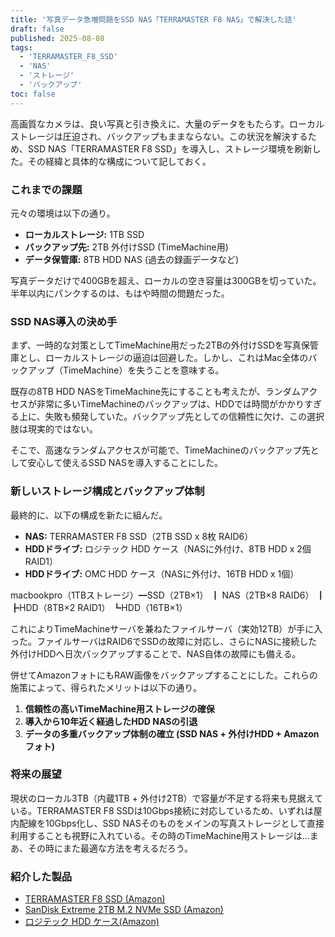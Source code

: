 ```yaml
---
title: '写真データ急増問題をSSD NAS「TERRAMASTER F8 NAS」で解決した話'
draft: false
published: 2025-08-08
tags:
  - 'TERRAMASTER_F8_SSD'
  - 'NAS'
  - 'ストレージ'
  - 'バックアップ'
toc: false
---
```


高画質なカメラは、良い写真と引き換えに、大量のデータをもたらす。ローカルストレージは圧迫され、バックアップもままならない。この状況を解決するため、SSD NAS「TERRAMASTER F8 SSD」を導入し、ストレージ環境を刷新した。その経緯と具体的な構成について記しておく。

### これまでの課題

元々の環境は以下の通り。

-   **ローカルストレージ:** 1TB SSD
-   **バックアップ先:** 2TB 外付けSSD (TimeMachine用)
-   **データ保管庫:** 8TB HDD NAS (過去の録画データなど)

写真データだけで400GBを超え、ローカルの空き容量は300GBを切っていた。半年以内にパンクするのは、もはや時間の問題だった。

### SSD NAS導入の決め手

まず、一時的な対策としてTimeMachine用だった2TBの外付けSSDを写真保管庫とし、ローカルストレージの逼迫は回避した。しかし、これはMac全体のバックアップ（TimeMachine）を失うことを意味する。

既存の8TB HDD NASをTimeMachine先にすることも考えたが、ランダムアクセスが非常に多いTimeMachineのバックアップは、HDDでは時間がかかりすぎる上に、失敗も頻発していた。バックアップ先としての信頼性に欠け、この選択肢は現実的ではない。

そこで、高速なランダムアクセスが可能で、TimeMachineのバックアップ先として安心して使えるSSD NASを導入することにした。

### 新しいストレージ構成とバックアップ体制

最終的に、以下の構成を新たに組んだ。

-   **NAS:** TERRAMASTER F8 SSD（2TB SSD x 8枚 RAID6）
-   **HDDドライブ:** ロジテック HDD ケース（NASに外付け、8TB HDD x 2個 RAID1）
-   **HDDドライブ:** OMC HDD ケース（NASに外付け、16TB HDD x 1個）

macbookpro（1TBストレージ）━SSD（2TB×1） 
┃
NAS（2TB×8 RAID6）
┃
┣HDD（8TB×2 RAID1）
┗HDD（16TB×1）

これによりTimeMachineサーバを兼ねたファイルサーバ（実効12TB）が手に入った。ファイルサーバはRAID6でSSDの故障に対応し、さらにNASに接続した外付けHDDへ日次バックアップすることで、NAS自体の故障にも備える。

併せてAmazonフォトにもRAW画像をバックアップすることにした。これらの施策によって、得られたメリットは以下の通り。

1.  **信頼性の高いTimeMachine用ストレージの確保**
2.  **導入から10年近く経過したHDD NASの引退**
3.  **データの多重バックアップ体制の確立 (SSD NAS + 外付けHDD + Amazonフォト)**

### 将来の展望

現状のローカル3TB（内蔵1TB + 外付け2TB）で容量が不足する将来も見据えている。TERRAMASTER F8 SSDは10Gbps接続に対応しているため、いずれは屋内配線を10Gbps化し、SSD NASそのものをメインの写真ストレージとして直接利用することも視野に入れている。その時のTimeMachine用ストレージは…まあ、その時にまた最適な方法を考えるだろう。

### 紹介した製品

-   [TERRAMASTER F8 SSD (Amazon)](https://amzn.to/4fryTJz)
-   [SanDisk Extreme 2TB M.2 NVMe SSD (Amazon)](https://amzn.to/40Y8ehw)
-   [ロジテック HDD ケース(Amazon)](https://amzn.to/4moZFoG)